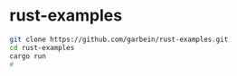 # rust-examples

```bash
git clone https://github.com/garbein/rust-examples.git
cd rust-examples
cargo run
#
```
